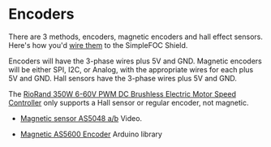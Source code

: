 # Encoders
There are 3 methods, encoders, magnetic encoders and hall effect sensors.  Here's how you'd [wire them](https://docs.simplefoc.com/foc_shield_connect_hardware) to the SimpleFOC Shield. 

Encoders will have the 3-phase wires plus 5V and GND.  Magnetic encoders will be either SPI, I2C, or Analog, with the appropriate wires for each plus 5V and GND. Hall sensors have the 3-phase wires plus 5V and GND.

The [RioRand 350W 6-60V PWM DC Brushless Electric Motor Speed Controller](https://www.amazon.com/dp/B087M2378D?ref=ppx_yo2ov_dt_b_product_details&th=1) only supports a Hall sensor or regular encoder, not magnetic.


- [Magnetic sensor AS5048 a/b](https://www.youtube.com/watch?v=hhSib8TQQps&t=8s) Video.

- [Magnetic AS5600 Encoder](https://github.com/RobTillaart/AS5600) Arduino library

